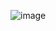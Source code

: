 ![image](https://github.com/Rajesh192110536/CSA1369-TOC/assets/113626176/6e9bf620-93cc-4ece-b56c-9b00b791485a)
